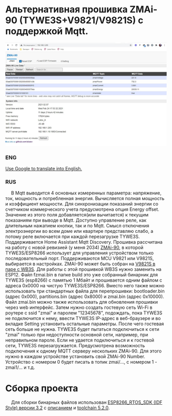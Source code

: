# Альтернативная прошивка ZMAi-90 (TYWE3S+V9821/V9821S) с поддержкой Mqtt.
![PROJECT_PHOTO](https://github.com/alutov/zmai-90_mqtt_gateway/blob/main/jpg/web1.jpg)
### ENG<br>
[Use Google to translate into English.](https://translate.google.com/translate?hl=ru&sl=ru&tl=en&u=https%3A%2F%2Fgithub.com%2Falutov%2Fzmai-90_mqtt_gateway%2Fblob%2Fmaster%2FREADME.md)<br>
### RUS<br>
&emsp; В Mqtt выводится 4 основных измеренных параметра: напряжение, ток, мощность и потребленная энергия. Вычисляется полная мощность и коэффициент мощности. Для синхронизации показаний энергии со счетчиком коммерческого учета предусмотрена опция Еnergy offset. Значение из этого поля добавляется(или вычитается) к текущим показаниям при выводе в Mqtt. Доступно управление реле, как длительным нажатием кнопки, так и по Mqtt. Смысл отключения электроэнергии во всем доме или квартире представляю слабо, а потому реле включается при каждой перезагрузке TYWE3S. Поддерживается Home Assistant Mqtt Discovery. Прошивка рассчитана на работу с новой ревизией (у меня 2034) [ZMAi-90](https://aliexpress.ru/item/4000630131830.html?spm=a2g0s.9042311.0.0.264d33edpcxOl3&_ga=2.3591289.876087626.1614398092-1873776317.1607235158&sku_id=10000006206237370), в которой TYWE3S/ESP8266 использует для управления устройством только последовательный порт. Поддерживаются MCU V9821 или V9821S, выбирается в настройках. ZMAI-90 может быть собран на [V9821S в паре с WB3S](https://aliexpress.ru/item/4001053795800.html?spm=a2g0s.9042311.0.0.258d33ed9zW2VC). Для работы с этой прошивкой WB3S нужно заменить на ESP12. Файл fzmai.bin в папке build это уже собранный бинарник для TYWE3S (esp8266) с памятью 1 Мбайт и прошивается одним файлом с адреса 0x0000 на чистую TYWE3S/ESP8266. Вместо него также можно использовать три стандартных файла для перепрошивки: bootloader.bin (адрес 0x000),  partitions.bin (адрес 0x8000) и zmai.bin (адрес 0x10000). Файл zmai.bin можно также использовать для обновления прошивки через web интерфейс. Затем нужно создать гостевую сеть Wi-Fi в роутере с ssid "zmai" и паролем "12345678", подождать, пока TYWE3S не подключится к нему, ввести TYWE3S IP-адрес в веб-браузере и во вкладке Setting установить остальные параметры. После чего гостевая сеть больше не нужна. TYWE3S будет пытаться подключиться к сети "zmai" только при недоступности основной сети, например, при неправильном пароле. Если не удается подключиться и к гостевой сети, TYWE3S перезагружается. Предусмотрена возможность подключения к одному MQTT серверу нескольких ZMAi-90. Для этого нужно в каждом устройстве установить свой ZMAi-90 Number. Устройство с номером 0 будет писать в топик zmai/..., с номером 1 - zmai1/... и т.д. 
# Сборка проекта
&emsp; Для сборки бинарных файлов использован  [ESP8266_RTOS_SDK (IDF Style) версии 3.2](https://codeload.github.com/espressif/ESP8266_RTOS_SDK/zip/v3.2) c [описанием](https://docs.espressif.com/projects/esp8266-rtos-sdk/en/latest/) и [toolchain 5.2.0](https://dl.espressif.com/dl/xtensa-lx106-elf-win32-1.22.0-92-g8facf4c-5.2.0.tar.gz).<br>
